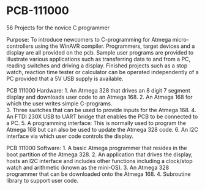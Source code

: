 # PCB-111000
56 Projects for the novice C programmer

Purpose: To introduce newcomers to C-programming for Atmega micro-controllers using the WinAVR compiler.  Programmers, target devices and a display are all provided on the pcb.  Sample user programs are provided to illustrate various applications such as transferring data to and from a PC, reading switches and driving a display.  Finished projects such as a stop watch, reaction time tester or calculator can be operated independently of a PC provided that a 5V USB supply is available.

PCB 111000 Hardware:
    1. An Atmega 328 that drives an 8 digit 7 segment display and downloads user code to an Atmega 168. 
    2. An Atmega 168 for which the user writes simple C-programs.  
    3. Three switches that can be used to provide inputs for the Atmega 168.
    4. An FTDI 230X USB to UART bridge that enables the PCB to be connected to a PC.
    5. A programming interface:  This is normally used to program the Atmega 168 but can also be used to update the Atmega 328 code.
    6. An I2C interface via which user code controls the display.

PCB 111000 Software:
    1. A basic Atmega programmer that resides in the boot partition of the Atmega 328.
    2. An application that drives the display, hosts an I2C interface and includes other functions including a clock/stop watch and              arithmetic (known as the mini-OS).
    3. An Atmega 328 programmer that can be downloaded onto the Atmega 168.
    4. Subroutine library to support user code.
